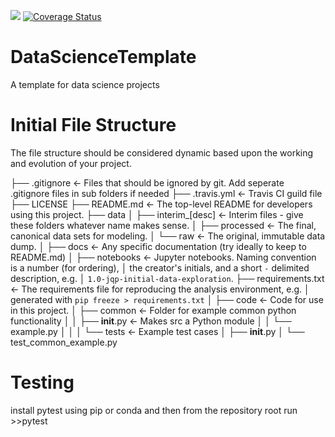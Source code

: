 ![](https://travis-ci.org/FlipWebApps/DataScienceTemplate.svg?branch=master)
[![Coverage Status](https://coveralls.io/repos/github/FlipWebApps/DataScienceTemplate/badge.svg?branch=master)](https://coveralls.io/github/FlipWebApps/DataScienceTemplate?branch=master)  

# DataScienceTemplate
A template for data science projects

# Initial File Structure
The file structure should be considered dynamic based upon the working and evolution of your project.

├── .gitignore           <- Files that should be ignored by git. Add seperate .gitignore files in sub folders if needed
├── .travis.yml          <- Travis CI guild file
├── LICENSE
├── README.md            <- The top-level README for developers using this project.
├── data
│   ├── interim_[desc]   <- Interim files - give these folders whatever name makes sense.
│   ├── processed        <- The final, canonical data sets for modeling.
│   └── raw              <- The original, immutable data dump.
│
├── docs                 <- Any specific documentation (try ideally to keep to README.md)
│
├── notebooks            <- Jupyter notebooks. Naming convention is a number (for ordering),
│                           the creator's initials, and a short `-` delimited description, e.g.
│                           `1.0-jqp-initial-data-exploration`.
├── requirements.txt     <- The requirements file for reproducing the analysis environment, e.g.
│                           generated with `pip freeze > requirements.txt`
│
├── code                 <- Code for use in this project.
│   ├── common           <- Folder for example common python functionality
│   │   ├── __init__.py  <- Makes src a Python module
│   │   └── example.py
│   │
│   └── tests            <- Example test cases
│       ├── __init__.py
│       └── test_common_example.py

# Testing
install pytest using pip or conda and then from the repository root run >>pytest
